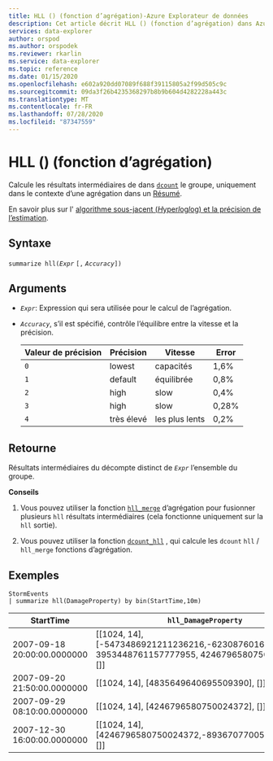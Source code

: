 ```yaml
---
title: HLL () (fonction d’agrégation)-Azure Explorateur de données
description: Cet article décrit HLL () (fonction d’agrégation) dans Azure Explorateur de données.
services: data-explorer
author: orspod
ms.author: orspodek
ms.reviewer: rkarlin
ms.service: data-explorer
ms.topic: reference
ms.date: 01/15/2020
ms.openlocfilehash: e602a920dd07089f688f39115805a2f99d505c9c
ms.sourcegitcommit: 09da3f26b4235368297b8b9b604d4282228a443c
ms.translationtype: MT
ms.contentlocale: fr-FR
ms.lasthandoff: 07/28/2020
ms.locfileid: "87347559"
---
```

# <a name="hll-aggregation-function"></a>HLL () (fonction d’agrégation)

Calcule les résultats intermédiaires de dans [`dcount`](dcount-aggfunction.md) le groupe, uniquement dans le contexte d’une agrégation dans un [Résumé](summarizeoperator.md).

En savoir plus sur l' [algorithme sous-jacent (*H*yper*l*og*l*og) et la précision de l’estimation](dcount-aggfunction.md#estimation-accuracy).

## <a name="syntax"></a>Syntaxe

`summarize hll(`*`Expr`* `[,` *`Accuracy`*`])`

## <a name="arguments"></a>Arguments

* *`Expr`*: Expression qui sera utilisée pour le calcul de l’agrégation. 
* *`Accuracy`*, s’il est spécifié, contrôle l’équilibre entre la vitesse et la précision.

  |Valeur de précision |Précision  |Vitesse  |Error  |
  |---------|---------|---------|---------|
  |`0` | lowest | capacités | 1,6% |
  |`1` | default  | équilibrée | 0,8% |
  |`2` | high | slow | 0,4%  |
  |`3` | high | slow | 0,28% |
  |`4` | très élevé | les plus lents | 0,2% |
    
## <a name="returns"></a>Retourne

Résultats intermédiaires du décompte distinct de *`Expr`* l’ensemble du groupe.
 
**Conseils**

1. Vous pouvez utiliser la fonction [`hll_merge`](hll-merge-aggfunction.md) d’agrégation pour fusionner plusieurs `hll` résultats intermédiaires (cela fonctionne uniquement sur la `hll` sortie).

1. Vous pouvez utiliser la fonction [`dcount_hll`](dcount-hllfunction.md) , qui calcule les `dcount` `hll`  /  `hll_merge` fonctions d’agrégation.

## <a name="examples"></a>Exemples

<!-- csl: https://help.kusto.windows.net:443/Samples -->
```kusto
StormEvents
| summarize hll(DamageProperty) by bin(StartTime,10m)

```

|StartTime|`hll_DamageProperty`|
|---|---|
|2007-09-18 20:00:00.0000000|[[1024, 14], [-5473486921211236216,-6230876016761372746, 3953448761157777955, 4246796580750024372], []]|
|2007-09-20 21:50:00.0000000|[[1024, 14], [4835649640695509390], []]|
|2007-09-29 08:10:00.0000000|[[1024, 14], [4246796580750024372], []]|
|2007-12-30 16:00:00.0000000|[[1024, 14], [4246796580750024372,-8936707700542868125], []]|
